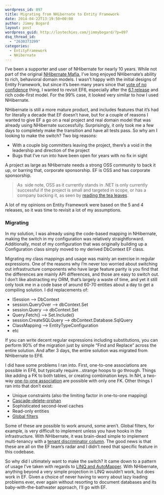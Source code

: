 ```yaml
---
wordpress_id: 897
title: Migrating from NHibernate to Entity Framework
date: 2014-04-22T13:19:50+00:00
author: Jimmy Bogard
layout: post
wordpress_guid: http://lostechies.com/jimmybogard/?p=897
dsq_thread_id:
  - "2630373299"
categories:
  - EntityFramework
  - NHibernate
---
```

I’ve been a supporter and user of NHibernate for nearly 10 years. While not part of the original [NHibernate Mafia](http://codebetter.com/scottbellware/2007/04/09/on-being-the-nhibernate-mafia/), I’ve long enjoyed NHibernate’s ability to rich, behavioral domain models. I wasn’t happy with the initial designs of Entity Framework, but since it’s been many years since that [vote of no confidence](http://efvote.wufoo.com/forms/ado-net-entity-framework-vote-of-no-confidence/) thing, I wanted to revisit EF6, especially after the [6.1 release](http://msdn.microsoft.com/en-us/data/jj574253.aspx) and rich code-first model. For the 99% case, it looked very similar to how I used NHibernate.

NHibernate is still a more mature product, and includes features that it’s had for literally a decade that EF doesn’t have, but for a couple of reasons I wanted to give EF a go on a real project and real domain model that was already using NHibernate successfully. Surprisingly, it only took me a few days to completely make the transition and have all tests pass. So why am I looking to make the switch? Two big reasons:

  * With a couple big committers leaving the project, there’s a void in the leadership and direction of the project
  * Bugs that I’ve run into have been open for years with no fix in sight

A project as large as NHibernate needs a strong OSS community to back it up, or barring that, corporate sponsorship. EF is OSS and has corporate sponsorship.

> As&nbsp; side note, OSS as it currently stands in .NET is only currently successful if the project is small and targeted in scope, or has a company backing it, as seen by [reading the tea leaves](http://www.nuget.org/packages).

A lot of my opinions on Entity Framework were based on the 5 and 4 releases, so it was time to revisit a lot of my assumptions.

### Migrating

In my solution, I was already using the code-based mapping in NHibernate, making the switch in my configuration was relatively straightforward. Additionally, most of my configuration that was originally building up a Configuration class simply moved to my derived DbContext EF class.

Migrating my class mappings and usage was mainly an exercise in regular expressions. One of the reasons why I’m never too worried about switching out infrastructure components who have large feature parity is you find that the differences are mainly API differences, and those are easy to switch out. I don’t like abstracting my ORM, that’s largely a waste of time, and yet it still only took me in a code base of around 60-70 entities about a day to get a compiling solution. I did replacements of:

  * ISession –> DbContext
  * session.QueryOver<T> –> dbContext.Set<T>
  * session.Query<T> –> dbContext.Set<T>
  * Query<T>.Fetch() –> Set<T>.Include()
  * session.CreateSQLQuery –> dbContext.Database.SqlQuery
  * ClassMapping<T> –> EntityTypeConfiguration<T>
  * etc

If you can write decent regular expressions including substitutions, you can perform 90% of the migration just by simple “Find and Replace” across the entire solution. And after 3 days, the entire solution was migrated from NHibernate to EF6.

I did have some problems I ran into. First, one-to-one associations are possible in EF6, but typically require…strange hoops to go through. Things like adding a FK to both tables, or creating combination keys. In NH, a two-way [one-to-one association](http://ayende.com/blog/3960/nhibernate-mapping-one-to-one) are possible with only one FK. Other things I ran into that don’t exist:

  * Unique constraints (also the limiting factor in one-to-one mapping)
  * [Cascade-delete-orphan](http://ayende.com/blog/1890/nhibernate-cascades-the-different-between-all-all-delete-orphans-and-save-update)
  * Sophisticated second-level caches
  * Read-only entities
  * [Global filters](http://ayende.com/blog/3993/nhibernate-filters)

Some of these are possible to work around, some aren’t. Global filters, for example, is very difficult to implement unless you have hooks in the infrastructure. With NHibernate, it was brain-dead simple to implement multi-tenancy with a [tenant discriminator column](http://msdn.microsoft.com/en-us/library/aa479086.aspx#mlttntda_sdshs). The good news is that these are all on the EF team’s radar and I didn’t need that specific feature in this codebase.

So why did I ultimately want to make the switch? It came down to a pattern of usage I’ve taken with regards to [LINQ and AutoMapper](http://lostechies.com/jimmybogard/2014/04/03/using-automapper-to-prevent-select-n1-problems/). With NHibernate, anything beyond a very simple projection in LINQ wouldn’t work, but does work in EF. Given a choice of never having to worry about lazy loading problems ever, ever again without resorting to document databases and its baby-with-the-bathwater approach, I’ll go with EF.